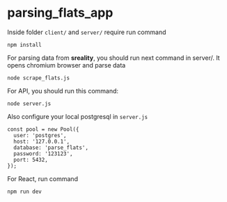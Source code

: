 # parsing_flats_app

Inside folder <code>client/</code> and <code>server/</code> require run command
```
npm install
```

For parsing data from <b>sreality</b>, you should run next command in server/. It opens chromium browser and parse data
```
node scrape_flats.js
```

For API, you should run this command:
```
node server.js
```
Also configure your local postgresql in <code>server.js</code>
```
const pool = new Pool({
  user: 'postgres',
  host: '127.0.0.1',
  database: 'parse_flats',
  password: '123123',
  port: 5432,
});
```

For React, run command
```
npm run dev
```

